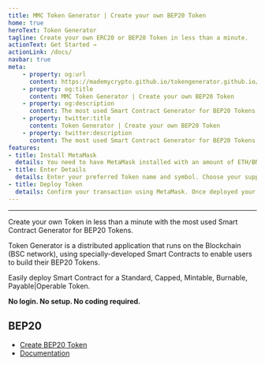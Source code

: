 ```yaml
---
title: MMC Token Generator | Create your own BEP20 Token
home: true
heroText: Token Generator
tagline: Create your own ERC20 or BEP20 Token in less than a minute.
actionText: Get Started →
actionLink: /docs/
navbar: true
meta: 
    - property: og:url
      content: https://mademycrypto.github.io/tokengenerator.github.io/
    - property: og:title
      content: MMC Token Generator | Create your own BEP20 Token
    - property: og:description
      content: The most used Smart Contract Generator for BEP20 Tokens.
    - property: twitter:title
      content: Token Generator | Create your own BEP20 Token
    - property: twitter:description
      content: The most used Smart Contract Generator for BEP20 Tokens.
features:
- title: Install MetaMask
  details: You need to have MetaMask installed with an amount of ETH/BNB to pay for contract deployment.
- title: Enter Details
  details: Enter your preferred Token name and symbol. Choose your supply and Token type.
- title: Deploy Token
  details: Confirm your transaction using MetaMask. Once deployed your Token is ready to use.
---
```


---

Create your own Token in less than a minute with the most used Smart Contract Generator for BEP20 Tokens.

Token Generator is a distributed application that runs on the Blockchain (BSC network), using specially-developed Smart Contracts to enable users to build their BEP20 Tokens.

Easily deploy Smart Contract for a Standard, Capped, Mintable, Burnable, Payable|Operable Token.

**No login. No setup. No coding required.**

## BEP20
* [Create BEP20 Token](https://vittominacori.github.io/bep20-generator/)
* [Documentation](/docs/how-to-create-bep20-token/)
